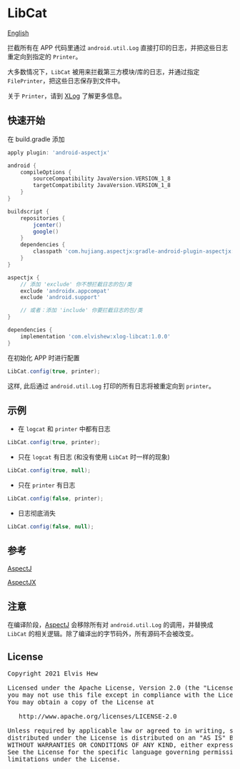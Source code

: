 # LibCat

[English](https://github.com/elvishew/XLog/blob/master/xlog-libcat/README.md)

拦截所有在 APP 代码里通过 `android.util.Log` 直接打印的日志，并把这些日志重定向到指定的 `Printer`。

大多数情况下，`LibCat` 被用来拦截第三方模块/库的日志，并通过指定 `FilePrinter`，把这些日志保存到文件中。

关于 `Printer`，请到 [XLog] 了解更多信息。

## 快速开始

在 build.gradle 添加

```groovy
apply plugin: 'android-aspectjx'

android {
    compileOptions {
        sourceCompatibility JavaVersion.VERSION_1_8
        targetCompatibility JavaVersion.VERSION_1_8
    }
}

buildscript {
    repositories {
        jcenter()
        google()
    }
    dependencies {
        classpath 'com.hujiang.aspectjx:gradle-android-plugin-aspectjx:2.0.10'
    }
}

aspectjx {
    // 添加 'exclude' 你不想拦截日志的包/类
    exclude 'androidx.appcompat'
    exclude 'android.support'

    // 或者：添加 'include' 你要拦截日志的包/类
}

dependencies {
    implementation 'com.elvishew:xlog-libcat:1.0.0'
}
```

在初始化 APP 时进行配置

```java
LibCat.config(true, printer);
```

这样, 此后通过 `android.util.Log` 打印的所有日志将被重定向到 `printer`。

## 示例

* 在 `logcat` 和 `printer` 中都有日志

```java
LibCat.config(true, printer);
```

* 只在 `logcat` 有日志 (和没有使用 `LibCat` 时一样的现象)

```java
LibCat.config(true, null);
```

* 只在 `printer` 有日志

```java
LibCat.config(false, printer);
```

* 日志彻底消失

```java
LibCat.config(false, null);
```

## 参考

[AspectJ]

[AspectJX]

## 注意
在编译阶段，[AspectJ] 会移除所有对 `android.util.Log` 的调用，并替换成 `LibCat` 的相关逻辑。除了编译出的字节码外，所有源码不会被改变。

## License

<pre>
Copyright 2021 Elvis Hew

Licensed under the Apache License, Version 2.0 (the "License");
you may not use this file except in compliance with the License.
You may obtain a copy of the License at

   http://www.apache.org/licenses/LICENSE-2.0

Unless required by applicable law or agreed to in writing, software
distributed under the License is distributed on an "AS IS" BASIS,
WITHOUT WARRANTIES OR CONDITIONS OF ANY KIND, either express or implied.
See the License for the specific language governing permissions and
limitations under the License.
</pre>

[AspectJ]: https://www.eclipse.org/aspectj/
[AspectJX]: https://github.com/HujiangTechnology/gradle_plugin_android_aspectjx
[Printer]: https://github.com/elvishew/XLog/blob/master/xlog/src/main/java/com/elvishew/xlog/printer/Printer.java
[XLog]: https://github.com/elvishew/xLog/blob/master/README_ZH.md
